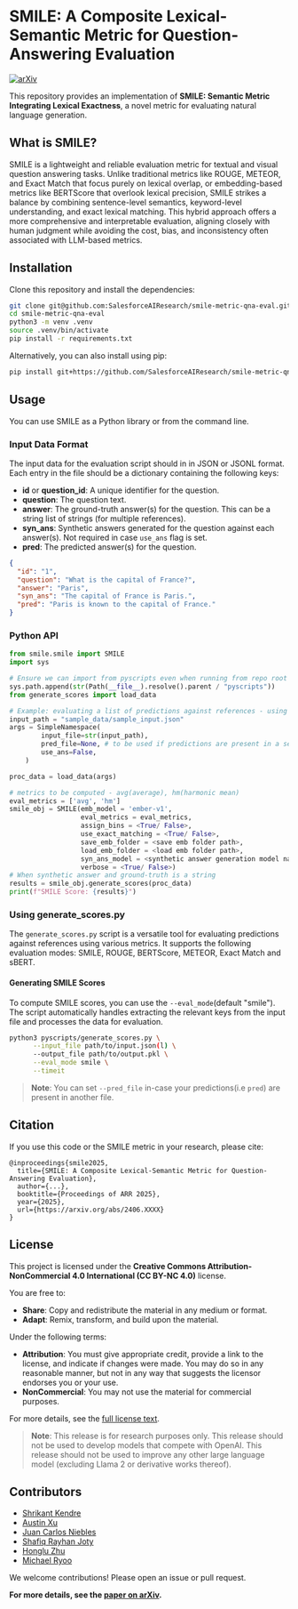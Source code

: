 # SMILE: A Composite Lexical-Semantic Metric for Question-Answering Evaluation

[![arXiv](https://img.shields.io/badge/arXiv-2406.XXXX-blue.svg)](https://arxiv.org/abs/2406.XXXX)

This repository provides an implementation of **SMILE: Semantic Metric Integrating Lexical Exactness**, a novel metric for evaluating natural language generation.
## What is SMILE?
SMILE is a lightweight and reliable evaluation metric for textual and visual question answering tasks. Unlike traditional metrics like ROUGE, METEOR, and Exact Match that focus purely on lexical overlap, or embedding-based metrics like BERTScore that overlook lexical precision, SMILE strikes a balance by combining sentence-level semantics, keyword-level understanding, and exact lexical matching. This hybrid approach offers a more comprehensive and interpretable evaluation, aligning closely with human judgment while avoiding the cost, bias, and inconsistency often associated with LLM-based metrics.

## Installation

Clone this repository and install the dependencies:

```bash
git clone git@github.com:SalesforceAIResearch/smile-metric-qna-eval.git
cd smile-metric-qna-eval
python3 -m venv .venv
source .venv/bin/activate
pip install -r requirements.txt
```

Alternatively, you can also install using pip:
```bash
pip install git+https://github.com/SalesforceAIResearch/smile-metric-qna-eval.git
```

## Usage

You can use SMILE as a Python library or from the command line.

### Input Data Format
The input data for the evaluation script should in in JSON or JSONL format. Each entry in the file should be a dictionary containing the following keys:
- **id** or **question_id**: A unique identifier for the question.
- **question**: The question text.
- **answer**: The ground-truth answer(s) for the question. This can be a string list of strings (for multiple references).
- **syn_ans**: Synthetic answers generated for the question against each answer(s). Not required in case `use_ans` flag is set.
- **pred**: The predicted answer(s) for the question.
```json
{
  "id": "1",
  "question": "What is the capital of France?",
  "answer": "Paris",
  "syn_ans": "The capital of France is Paris.",
  "pred": "Paris is known to the capital of France." 
}
```

### Python API

```python
from smile.smile import SMILE
import sys

# Ensure we can import from pyscripts even when running from repo root
sys.path.append(str(Path(__file__).resolve().parent / "pyscripts"))
from generate_scores import load_data

# Example: evaluating a list of predictions against references - using the above input data format
input_path = "sample_data/sample_input.json"
args = SimpleNamespace(
        input_file=str(input_path),
        pred_file=None, # to be used if predictions are present in a separate file
        use_ans=False,
    )

proc_data = load_data(args)

# metrics to be computed - avg(average), hm(harmonic mean)
eval_metrics = ['avg', 'hm']
smile_obj = SMILE(emb_model = 'ember-v1',
                  eval_metrics = eval_metrics, 
                  assign_bins = <True/ False>, 
                  use_exact_matching = <True/ False>, 
                  save_emb_folder = <save emb folder path>, 
                  load_emb_folder = <load emb folder path>, 
                  syn_ans_model = <synthetic answer generation model name>, 
                  verbose = <True/ False>)
# When synthetic answer and ground-truth is a string
results = smile_obj.generate_scores(proc_data)
print(f"SMILE Score: {results}")
```

### Using generate_scores.py
The `generate_scores.py` script is a versatile tool for evaluating predictions against references using various metrics. It supports the following evaluation modes: SMILE, ROUGE, BERTScore, METEOR, Exact Match and sBERT.
#### Generating SMILE Scores
To compute SMILE scores, you can use the `--eval_mode`(default "smile"). The script automatically handles extracting the relevant keys from the input file and processes the data for evaluation.
```bash
python3 pyscripts/generate_scores.py \
      --input_file path/to/input.json(l) \
      --output_file path/to/output.pkl \
      --eval_mode smile \
      --timeit
```
> **Note**: You can set `--pred_file` in-case your predictions(i.e `pred`) are present in another file.


## Citation

If you use this code or the SMILE metric in your research, please cite:

```
@inproceedings{smile2025,
  title={SMILE: A Composite Lexical-Semantic Metric for Question-Answering Evaluation},
  author={...},
  booktitle={Proceedings of ARR 2025},
  year={2025},
  url={https://arxiv.org/abs/2406.XXXX}
}
```
## License

This project is licensed under the **Creative Commons Attribution-NonCommercial 4.0 International (CC BY-NC 4.0)** license. 

You are free to:
- **Share**: Copy and redistribute the material in any medium or format.
- **Adapt**: Remix, transform, and build upon the material.

Under the following terms:
- **Attribution**: You must give appropriate credit, provide a link to the license, and indicate if changes were made. You may do so in any reasonable manner, but not in any way that suggests the licensor endorses you or your use.
- **NonCommercial**: You may not use the material for commercial purposes.

For more details, see the [full license text](https://creativecommons.org/licenses/by-nc/4.0/).

> **Note**: This release is for research purposes only. This release should not be used to develop models that compete with OpenAI. This release should not be used to improve any other large language model (excluding Llama 2 or derivative works thereof).

## Contributors

- [Shrikant Kendre](https://github.com/shriawesome)
- [Austin Xu]()
- [Juan Carlos Niebles]()
- [Shafiq Rayhan Joty]()
- [Honglu Zhu]()
- [Michael Ryoo]()

We welcome contributions! Please open an issue or pull request.

**For more details, see the [paper on arXiv](https://arxiv.org/abs/2406.XXXX).**
